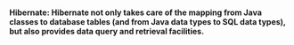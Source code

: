 #### Hibernate: Hibernate not only takes care of the mapping from Java classes to database tables (and from Java data types to SQL data types), but also provides data query and retrieval facilities.   


